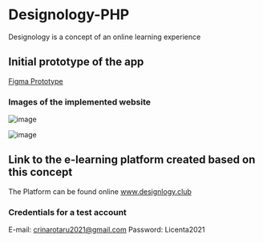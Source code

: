 # Designology-PHP

Designology is a concept of an online learning experience

## Initial prototype of the app

[Figma Prototype](https://www.figma.com/proto/G16RqcCOnxwETL9XI3Jp0L/First-stage?page-id=5%3A9043&node-id=5%3A9044&viewport=489%2C305%2C0.03838790953159332&scaling=min-zoom&hide-ui=1)

### Images of the implemented website

![image](./images/website-mockup-2.png)

![image](./images/website-mockup.png)

## Link to the e-learning platform created based on this concept

The Platform can be found online www.designlogy.club

### Credentials for a test account

E-mail: crinarotaru2021@gmail.com
Password: Licenta2021
